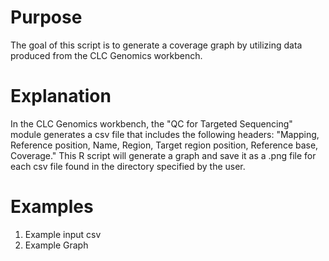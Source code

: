 # Purpose
The goal of this script is to generate a coverage graph by utilizing data produced from the CLC Genomics workbench. 

# Explanation 
In the CLC Genomics workbench, the "QC for Targeted Sequencing" module generates a csv file that includes the following headers: "Mapping, Reference position, Name, Region, Target region position, Reference base, Coverage." This R script will generate a graph and save it as a .png file for each csv file found in the directory specified by the user.

# Examples
1. Example input csv
2. Example Graph

